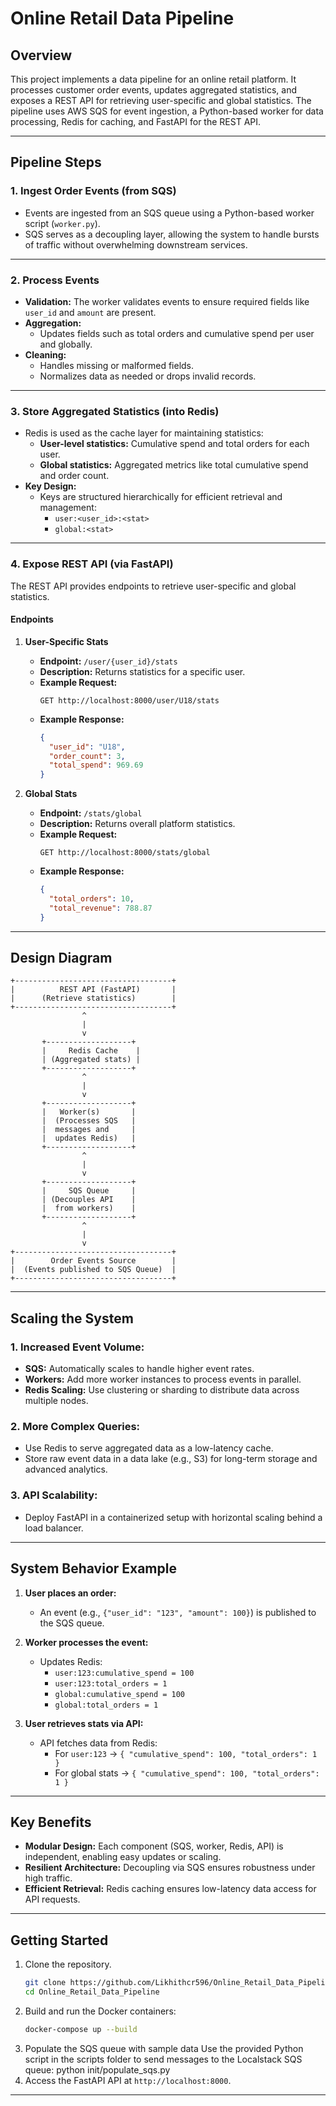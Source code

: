 # Online Retail Data Pipeline

## Overview
This project implements a data pipeline for an online retail platform. It processes customer order events, updates aggregated statistics, and exposes a REST API for retrieving user-specific and global statistics. The pipeline uses AWS SQS for event ingestion, a Python-based worker for data processing, Redis for caching, and FastAPI for the REST API.

---

## Pipeline Steps

### 1. **Ingest Order Events (from SQS)**
- Events are ingested from an SQS queue using a Python-based worker script (`worker.py`).
- SQS serves as a decoupling layer, allowing the system to handle bursts of traffic without overwhelming downstream services.

---

### 2. **Process Events**
- **Validation:** The worker validates events to ensure required fields like `user_id` and `amount` are present.
- **Aggregation:**
  - Updates fields such as total orders and cumulative spend per user and globally.
- **Cleaning:**
  - Handles missing or malformed fields.
  - Normalizes data as needed or drops invalid records.

---

### 3. **Store Aggregated Statistics (into Redis)**
- Redis is used as the cache layer for maintaining statistics:
  - **User-level statistics:** Cumulative spend and total orders for each user.
  - **Global statistics:** Aggregated metrics like total cumulative spend and order count.
- **Key Design:**
  - Keys are structured hierarchically for efficient retrieval and management:
    - `user:<user_id>:<stat>`
    - `global:<stat>`

---

### 4. **Expose REST API (via FastAPI)**

The REST API provides endpoints to retrieve user-specific and global statistics.

#### **Endpoints**

1. **User-Specific Stats**  
   - **Endpoint:** `/user/{user_id}/stats`  
   - **Description:** Returns statistics for a specific user.  
   - **Example Request:**  
     ```
     GET http://localhost:8000/user/U18/stats
     ```  
   - **Example Response:**  
     ```json
     {
       "user_id": "U18",
       "order_count": 3,
       "total_spend": 969.69
     }
     ```

2. **Global Stats**  
   - **Endpoint:** `/stats/global`  
   - **Description:** Returns overall platform statistics.  
   - **Example Request:**  
     ```
     GET http://localhost:8000/stats/global
     ```  
   - **Example Response:**  
     ```json
     {
       "total_orders": 10,
       "total_revenue": 788.87
     }
     ```


---

## Design Diagram
```
+-----------------------------------+
|          REST API (FastAPI)       |
|      (Retrieve statistics)        |
+-----------------------------------+
                ^
                |
                v
       +-------------------+
       |     Redis Cache    |
       | (Aggregated stats) |
       +-------------------+
                ^
                |
                v
       +-------------------+
       |   Worker(s)       |
       |  (Processes SQS   |
       |  messages and     |
       |  updates Redis)   |
       +-------------------+
                ^
                |
                v
       +-------------------+
       |     SQS Queue     |
       | (Decouples API    |
       |  from workers)    |
       +-------------------+
                ^
                |
                v
+-----------------------------------+
|        Order Events Source        |
|  (Events published to SQS Queue)  |
+-----------------------------------+
```

---

## Scaling the System

### 1. **Increased Event Volume:**
- **SQS:** Automatically scales to handle higher event rates.
- **Workers:** Add more worker instances to process events in parallel.
- **Redis Scaling:** Use clustering or sharding to distribute data across multiple nodes.

### 2. **More Complex Queries:**
- Use Redis to serve aggregated data as a low-latency cache.
- Store raw event data in a data lake (e.g., S3) for long-term storage and advanced analytics.

### 3. **API Scalability:**
- Deploy FastAPI in a containerized setup with horizontal scaling behind a load balancer.

---

## System Behavior Example

1. **User places an order:**
   - An event (e.g., `{"user_id": "123", "amount": 100}`) is published to the SQS queue.

2. **Worker processes the event:**
   - Updates Redis:
     - `user:123:cumulative_spend = 100`
     - `user:123:total_orders = 1`
     - `global:cumulative_spend = 100`
     - `global:total_orders = 1`

3. **User retrieves stats via API:**
   - API fetches data from Redis:
     - For `user:123` → `{ "cumulative_spend": 100, "total_orders": 1 }`
     - For global stats → `{ "cumulative_spend": 100, "total_orders": 1 }`

---

## Key Benefits
- **Modular Design:** Each component (SQS, worker, Redis, API) is independent, enabling easy updates or scaling.
- **Resilient Architecture:** Decoupling via SQS ensures robustness under high traffic.
- **Efficient Retrieval:** Redis caching ensures low-latency data access for API requests.

---

## Getting Started
1. Clone the repository.
   ```bash
   git clone https://github.com/Likhithcr596/Online_Retail_Data_Pipeline.git
   cd Online_Retail_Data_Pipeline
3. Build and run the Docker containers:
   ```bash
   docker-compose up --build
   ```
4. Populate the SQS queue with sample data
Use the provided Python script in the scripts folder to send messages to the
Localstack SQS queue:
python init/populate_sqs.py
5. Access the FastAPI API at `http://localhost:8000`.

---
